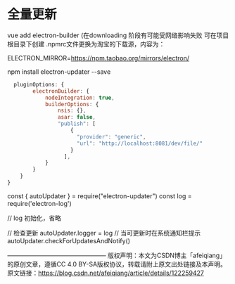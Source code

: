 
# 全量更新

vue add electron-builder (在downloading 阶段有可能受网络影响失败 可在项目根目录下创建 .npmrc文件更换为淘宝的下载源，内容为：

ELECTRON_MIRROR=https://npm.taobao.org/mirrors/electron/


npm install electron-updater --save 

```js
  pluginOptions: {
        electronBuilder: {
            nodeIntegration: true,
            builderOptions: {
                nsis: {},
                asar: false,
                "publish": [
                    {
                      "provider": "generic",
                      "url": "http://localhost:8081/dev/file/" 
                    }
                  ],
            }
        }
    }
}
```


const { autoUpdater } = require("electron-updater")
const log = require('electron-log')
 
// log 初始化，省略
 
// 检查更新
autoUpdater.logger = log
// 当可更新时在系统通知栏提示
autoUpdater.checkForUpdatesAndNotify()
 

————————————————
版权声明：本文为CSDN博主「afeiqiang」的原创文章，遵循CC 4.0 BY-SA版权协议，转载请附上原文出处链接及本声明。
原文链接：https://blog.csdn.net/afeiqiang/article/details/122259427